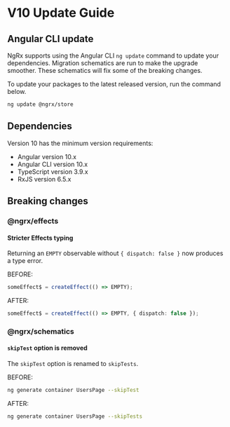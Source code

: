 # V10 Update Guide

## Angular CLI update

NgRx supports using the Angular CLI `ng update` command to update your dependencies. Migration schematics are run to make the upgrade smoother. These schematics will fix some of the breaking changes.

To update your packages to the latest released version, run the command below.

```sh
ng update @ngrx/store
```

## Dependencies

Version 10 has the minimum version requirements:

- Angular version 10.x
- Angular CLI version 10.x
- TypeScript version 3.9.x
- RxJS version 6.5.x

## Breaking changes

### @ngrx/effects

#### Stricter Effects typing

Returning an `EMPTY` observable without `{ dispatch: false }` now produces a type error.

BEFORE:

```ts
someEffect$ = createEffect(() => EMPTY);
```

AFTER:

```ts
someEffect$ = createEffect(() => EMPTY, { dispatch: false });
```

### @ngrx/schematics

#### `skipTest` option is removed

The `skipTest` option is renamed to `skipTests`.

BEFORE:

```bash
ng generate container UsersPage --skipTest
```

AFTER:

```bash
ng generate container UsersPage --skipTests
```
